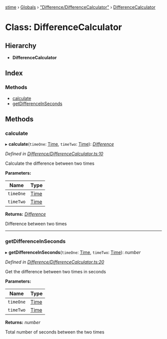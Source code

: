 [stime](../README.md) › [Globals](../globals.md) › ["Difference/DifferenceCalculator"](../modules/_difference_differencecalculator_.md) › [DifferenceCalculator](_difference_differencecalculator_.differencecalculator.md)

# Class: DifferenceCalculator

## Hierarchy

* **DifferenceCalculator**

## Index

### Methods

* [calculate](_difference_differencecalculator_.differencecalculator.md#calculate)
* [getDifferenceInSeconds](_difference_differencecalculator_.differencecalculator.md#getdifferenceinseconds)

## Methods

###  calculate

▸ **calculate**(`timeOne`: [Time](_time_.time.md), `timeTwo`: [Time](_time_.time.md)): *[Difference](_difference_difference_.difference.md)*

*Defined in [Difference/DifferenceCalculator.ts:10](https://github.com/TerenceJefferies/STime/blob/69d415a/src/Difference/DifferenceCalculator.ts#L10)*

Calculate the difference between two times

**Parameters:**

Name | Type |
------ | ------ |
`timeOne` | [Time](_time_.time.md) |
`timeTwo` | [Time](_time_.time.md) |

**Returns:** *[Difference](_difference_difference_.difference.md)*

Difference between two times

___

###  getDifferenceInSeconds

▸ **getDifferenceInSeconds**(`timeOne`: [Time](_time_.time.md), `timeTwo`: [Time](_time_.time.md)): *number*

*Defined in [Difference/DifferenceCalculator.ts:20](https://github.com/TerenceJefferies/STime/blob/69d415a/src/Difference/DifferenceCalculator.ts#L20)*

Get the difference between two times in seconds

**Parameters:**

Name | Type |
------ | ------ |
`timeOne` | [Time](_time_.time.md) |
`timeTwo` | [Time](_time_.time.md) |

**Returns:** *number*

Total number of seconds between the two times
